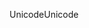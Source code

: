 <span data-ttu-id="dfe24-101">Unicode</span><span class="sxs-lookup"><span data-stu-id="dfe24-101">Unicode</span></span>